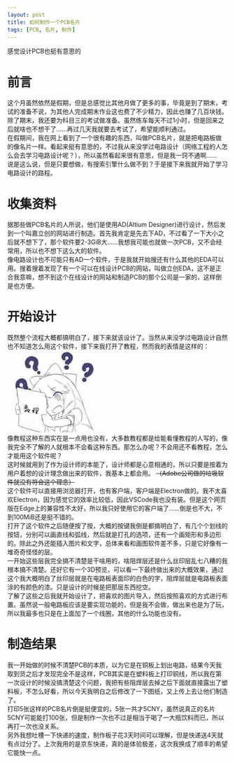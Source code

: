 ```yaml
---
layout: post
title: 如何制作一个PCB名片
tags: [PCB, 名片, 制作]
--- 
```

  感觉设计PCB也挺有意思的<!--more-->   
  
# 前言
  这个月虽然依然是假期，但是总感觉比其他月做了更多的事，毕竟是到了期末，考试的准备不说，为其他人完成期末作业这也费了不少精力，因此也赚了几百块钱。   
  除了期末，我还要为科目三的考试做准备。虽然练车每天不过1小时，但是回来之后就啥也不想干了……再过几天我就要去考试了，希望能顺利通过。   
  在假期间，我在网上看到了一个很有趣的东西，叫做PCB名片，就是把电路板做的像名片一样。看起来挺有意思的，不过我从来没学过电路设计（网络工程的人怎么会去学习电路设计呢？），所以虽然看起来很有意思，但是我一窍不通啊……   
  说是这么说，但是只要想做，有搜索引擎什么做不到？于是接下来我就开始了学习电路设计的路程。
  
# 收集资料
  据那些做PCB名片的人所说，他们是使用AD(Altium Designer)进行设计，然后发到一个叫嘉立创的网站进行制造。首先我肯定是先去下AD，不过看了一下大小之后就不想下了，那个软件要2-3GiB大……我想我可能也就做一次PCB，又不会经常用，所以也不想下这么大的软件。   
  像电路设计也不可能只有AD一个软件，于是我就开始搜还有什么其他的EDA可以用。搜着搜着发现了有一个可以在线设计PCB的网站，叫做立创EDA，这不是正合我意嘛，想不到这个在线设计的网站和制造PCB的那个公司是一家的，这样倒是也方便。   
  
# 开始设计
  既然整个流程大概都搞明白了，接下来就该设计了。当然从来没学过电路设计自然也不知道怎么用这个软件，接下来我打开了教程，然而我的表情是这样的：   
  ![emoticon1](/images/emoticon1.jpg)   
  像教程这种东西实在是一点用也没有，大多数教程都是给能看懂教程的人写的，像我完全不了解的人就根本不会看这种东西。那怎么办呢？不会用还不看教程，怎么才能用这个软件呢？   
  这时候就用到了作为设计师的本能了，设计师都是心意相通的，所以只要是按着为用户着想的设计理念做出来的软件，我基本上都会用。 ~~（Adobe公司做的垃圾软件就没有符合这个理念）~~   
  这个软件可以直接用浏览器打开，也有客户端，客户端是Electron做的。我不太喜欢Electron，因为感觉它的效率比较低，因此VSCode我也没有装。但是这个网页版在Edge上的兼容性不太好，所以我只好使用它的客户端了……倒是也不大，不到100MiB还是挺不错的。   
  打开了这个软件之后随便按了按，大概的按键我倒是都搞明白了，有几个个划线的按钮，分别可以画直线和弧线，然后就是打孔的选项，还有一个画矩形和多边形的。除此之外还能插入图片和文字，总体来看和画图软件差不多，只是它好像有一堆奇奇怪怪的层。   
  一开始这些层我完全搞不清楚是干啥用的，啥阻焊层还是什么丝印层乱七八糟的我根本搞不清楚。还好它有一个3D预览，可以看一下最终做出来的大概效果，通过这个我大概明白了丝印层就是在电路板表面印的白色的字，阻焊层就是电路板表面涂的有颜色的漆。只是设计的时候是把那层东西挖空。   
  了解了这些之后我就开始设计了，把喜欢的图片导入，然后按照喜欢的方式进行布置。虽然说一般电路板应该是要实现功能的，但是我不会做，做出来也是为了玩，所以我最多也只是在上面加了一个线圈，其他的什么功能也没有。
  
# 制造结果
  我一开始做的时候不清楚PCB的本质，以为它是在铜板上划出电路，结果今天我取到货之后才发现完全不是这样，PCB其实是在塑料板上打印铜线，所以我在第一次设计的时候没搞清楚这个问题，我把有些阻焊层去掉之后下面就直接露出了塑料板，不怎么好看，所以今天我明白之后修改了一下图纸，又上传上去让他们制造了。   
  打印5张这样的PCB名片倒是挺便宜的，5张一共才5CNY，虽然说真正的名片5CNY可能能打100张，但是制作一次也不过是相当于喝了一大瓶饮料而已，所以再打一次也没关系。   
  另外我想吐槽一下快递的速度，制作板子花3天时间可以理解，但是快递送4天就有点过分了。上次我用的是京东快递，真的是体验极差，这次我换成了顺丰的希望它能快一点。
